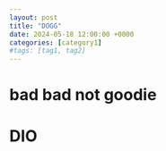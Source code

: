 ```yaml
---
layout: post
title: "DOGG"
date: 2024-05-18 12:00:00 +0000
categories: [category1]
#tags: [tag1, tag2]
---
```



bad bad not goodie
===
# DIO